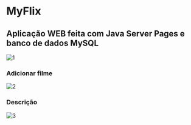 # MyFlix
## Aplicação WEB feita com Java Server Pages e banco de dados MySQL
 
![1](https://user-images.githubusercontent.com/70181068/113492915-8c5d9e80-94b1-11eb-908c-bfcde9976882.png)
 
 
 ### Adicionar filme
![2](https://user-images.githubusercontent.com/70181068/113492912-89fb4480-94b1-11eb-96c5-c627d6c3f5c4.png)

### Descrição
![3](https://user-images.githubusercontent.com/70181068/113492911-8798ea80-94b1-11eb-8e3b-22c554811e2a.png)
